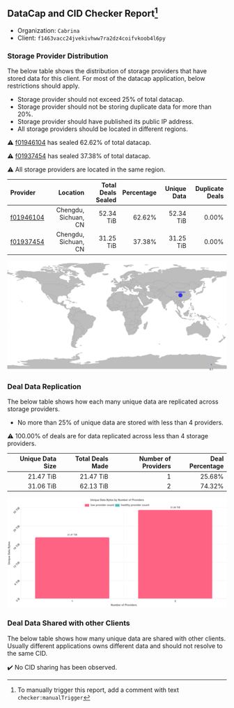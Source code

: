 ## DataCap and CID Checker Report[^1]
 - Organization: `Cabrina`
 - Client: `f1463vacc24jvekivhww7ra2dz4coifvkoob4l6py`
### Storage Provider Distribution
The below table shows the distribution of storage providers that have stored data for this client.
For most of the datacap application, below restrictions should apply.
 - Storage provider should not exceed 25% of total datacap.
 - Storage provider should not be storing duplicate data for more than 20%.
 - Storage provider should have published its public IP address.
 - All storage providers should be located in different regions.

⚠️ [f01946104](https://filfox.info/en/address/f01946104) has sealed 62.62% of total datacap.

⚠️ [f01937454](https://filfox.info/en/address/f01937454) has sealed 37.38% of total datacap.

⚠️ All storage providers are located in the same region.

| Provider                                              |             Location | Total Deals Sealed | Percentage | Unique Data | Duplicate Deals |
| :---------------------------------------------------- | -------------------: | -----------------: | ---------: | ----------: | --------------: |
| [f01946104](https://filfox.info/en/address/f01946104) | Chengdu, Sichuan, CN |          52.34 TiB |     62.62% |   52.34 TiB |           0.00% |
| [f01937454](https://filfox.info/en/address/f01937454) | Chengdu, Sichuan, CN |          31.25 TiB |     37.38% |   31.25 TiB |           0.00% |

![Provider Distribution](https://raw.githubusercontent.com/data-preservation-programs/filplus-checker-assets/main/filecoin-project/filecoin-plus-large-datasets/issues/1140/1671006923622.png)
### Deal Data Replication
The below table shows how each many unique data are replicated across storage providers.
- No more than 25% of unique data are stored with less than 4 providers.

⚠️ 100.00% of deals are for data replicated across less than 4 storage providers.

| Unique Data Size | Total Deals Made | Number of Providers | Deal Percentage |
| ---------------: | ---------------: | ------------------: | --------------: |
|        21.47 TiB |        21.47 TiB |                   1 |          25.68% |
|        31.06 TiB |        62.13 TiB |                   2 |          74.32% |

![Replication Distribution](https://raw.githubusercontent.com/data-preservation-programs/filplus-checker-assets/main/filecoin-project/filecoin-plus-large-datasets/issues/1140/1671006924336.png)
### Deal Data Shared with other Clients
The below table shows how many unique data are shared with other clients.
Usually different applications owns different data and should not resolve to the same CID.

✔️ No CID sharing has been observed.

[^1]: To manually trigger this report, add a comment with text `checker:manualTrigger`
